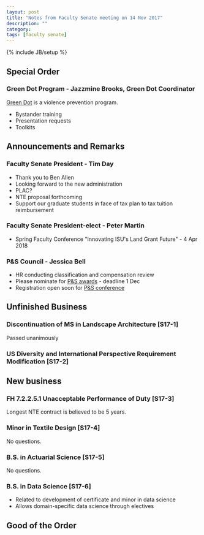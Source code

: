 ```yaml
---
layout: post
title: "Notes from Faculty Senate meeting on 14 Nov 2017"
description: ""
category: 
tags: [faculty senate]
---
```

{% include JB/setup %}

## Special Order

### Green Dot Program - Jazzmine Brooks, Green Dot Coordinator

[Green Dot](http://www.studentwellness.iastate.edu/greendot/)
is a violence prevention program. 

- Bystander training
- Presentation requests
- Toolkits

## Announcements and Remarks

### Faculty Senate President - Tim Day

- Thank you to Ben Allen
- Looking forward to the new administration
- PLAC? 
- NTE proposal forthcoming
- Support our graduate students in face of tax plan to tax tuition reimbursement

### Faculty Senate President-elect - Peter Martin

- Spring Faculty Conference "Innovating ISU's Land Grant Future" - 4 Apr 2018


### P&S Council - Jessica Bell

- HR conducting classification and compensation review
- Please nominate for [P&S awards](http://www.pscouncil.iastate.edu/activities/awards) - deadline 1 Dec
- Registration open soon for [P&S conference](http://www.pscouncil.iastate.edu/activities/conference)

## Unfinished Business

### Discontinuation of MS in Landscape Architecture [S17-1]

Passed unanimously

### US Diversity and International Perspective Requirement Modification [S17-2] 



## New business

### FH 7.2.2.5.1 Unacceptable Performance of Duty [S17-3] 

Longest NTE contract is believed to be 5 years.

### Minor in Textile Design [S17-4] 

No questions.

### B.S. in Actuarial Science [S17-5] 

No questions.

### B.S. in Data Science [S17-6] 

- Related to development of certificate and minor in data science
- Allows domain-specific data science through electives


## Good of the Order

